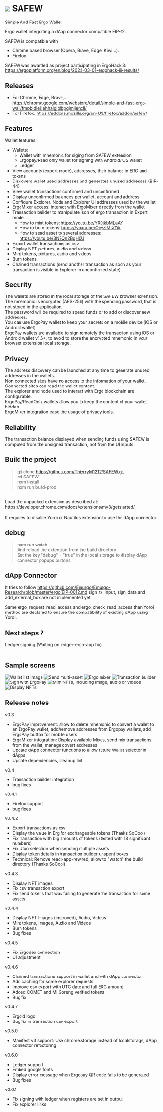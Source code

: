 # ![](./public/images/safew_icon_32.png) SAFEW

Simple And Fast Ergo Wallet

Ergo wallet integrating a dApp connector compatible EIP-12.

SAFEW is compatible with 
- Chrome based browser (Opera, Brave, Edge, Kiwi...).
- Firefox 

SAFEW was awarded as project participating in ErgoHack 3: https://ergoplatform.org/en/blog/2022-03-01-ergohack-iii-results/

## Releases
- For Chrome, Edge, Brave,... https://chrome.google.com/webstore/detail/simple-and-fast-ergo-wall/fmpbldieijjehhalgjblbpgjmijencll/
- For Firefox: https://addons.mozilla.org/en-US/firefox/addon/safew/

## Features
Wallet features:
 - Wallets:
    - Wallet with mnemonic for siging from SAFEW extension
    - Ergopay/Read only wallet for signing with Android/iOS wallet
    - Ledger 
 - View accounts (expert mode), addresses, their balance in ERG and tokens
 - Discovers wallet used addresses and generates unused addresses (BIP-44)
 - View wallet transactions confirmed and unconfirmed
 - Display unconfirmed balances per wallet, account and address
 - Configure Explorer, Node and Explorer UI addresses used by the wallet
 - ErgoMixer access: interact with ErgoMixer directly from the wallet
 - Transaction builder to manipulate json of ergo transaction in Expert mode
   - How to mint tokens: https://youtu.be/YR0jkbMLaAY
   - How to burn tokens: https://youtu.be/OcyziMIXTtk
   - How to send asset to several addresses: https://youtu.be/3N7Qn2BgH0U
 - Export wallet transactions as csv
 - Display NFT pictures, audio and videos
 - Mint tokens, pictures, audio and videos
 - Burn tokens
 - Chained transactions (send another transaction as soon as your transaction is visible in Explorer in unconfirmed state)

## Security
The wallets are stored in the local storage of the SAFEW browser extension.<br/>
The mnemonic is encrypted (AES-256) with the spending password, that is not stored in the application.<br/>
The password will be required to spend funds or to add or discover new addresses.<br/>
You can use ErgoPay wallet to keep your secrets on a mobile device (iOS or Android wallet)<br/>
ErgoPay wallets are available to sign remotely the transaction using iOS or Android wallet v1.6+, to avoid to store the encrypted mnemonic in your browser extension local storage.<br/>

## Privacy
The address discovery can be launched at any time to generate unused addresses in the wallets.<br/>
Non connected sites have no access to the information of your wallet.<br/>
Connected sites can read the wallet content.<br/>
The explorer and node used to interact with Ergo blockchain are configurable.<br/>
ErgoPay/ReadOnly wallets allow you to keep the content of your wallet hidden..<br/>
ErgoMixer integration ease the usage of privacy tools.<br/>

## Reliability
The transaction balance displayed when sending funds using SAFEW is computed from the unsigned transaction, not from the UI inputs.<br/>

## Build the project
> git clone https://github.com/ThierryM1212/SAFEW.git<br/>
> cd SAFEW <br/>
> npm install <br/>
> npm run build-prod <br/>
<br/>
Load the unpacked extension as described at: https://developer.chrome.com/docs/extensions/mv3/getstarted/ <br/>
<br/>
It requires to disable Yoroi or Nautilus extension to use the dApp connector.<br/>

## debug
> npm run watch<br/>
And reload the extension from the build directory<br/>
Set the key "debug" = "true" in the local storage to display dApp connector popups buttons<br/>

## dApp Connector
It tries to follow https://github.com/Emurgo/Emurgo-Research/blob/master/ergo/EIP-0012.md
sign_tx_input, sign_data and add_external_box are not implemented yet

Same ergo_request_read_access and ergo_check_read_access than Yoroi method are declared to ensure the compatibility of existing dApp using Yoroi.

## Next steps ?
Ledger signing (Waiting on ledger-ergo-app fix)<br/>
<br/>

## Sample screens
![Wallet list image](./screens/main_page.png)
![Send multi-asset](./screens/send_multiasset.png)
![Ergo mixer](./screens/ergo_mixer_mixes.png)
![Transaction builder](./screens/tx_builder.png)
![Sign with ErgoPay](./screens/sign_ergopay.png)
![Mint NFTs, including image, audio or videos](./screens/mint_tokens.png)
![Display NFTs](./screens/display_nft.png)

## Release notes
v0.3
- ErgoPay improvement: allow to delete mnemonic to convert a wallet to an ErgoPay wallet, add/remove addresses from Ergopay wallets, add ErgoPay button for mobile users
- ErgoMixer integration: Display available Mixes, send mix transactions from the wallet, manage covert addresses
- Update dApp connector functions to allow future Wallet selector in dApps
- Update dependencies, cleanup lint

v0.4
- Transaction builder integration
- bug fixes

v0.4.1
- Firefox support
- bug fixes

v0.4.2
- Export transactions as csv
- Display the value in Erg for exchangeable tokens (Thanks SoCool)
- Fix transaction with big amounts of tokens (tested with 18 significant numbers)
- Fix Utxo selection when sending multiple assets
- Display token details in transaction builder unspent boxes
- Technical: Remove react-app-rewired, allow to "watch" the build directory (Thanks SoCool)

v0.4.3
- Display NFT images
- Fix csv transaction export
- Fix send tokens that was failing to generate the transaction for some assets

v0.4.4
- Display NFT Images (improved), Audio, Videos
- Mint tokens, Images, Audio and Videos
- Burn tokens
- Bug fixes

v0.4.5
- Fix Ergodex connection
- UI adjustment

v0.4.6
- Chained transactions support in wallet and with dApp connector
- Add caching for some explorer requests
- Improve csv export with UTC date and full ERG amount
- Added COMET and Mi Goreng verified tokens
- Bug fix

v0.4.7
- Ergold logo
- Bug fix in transaction csv export

v0.5.0
- Manifest v3 support: Use chrome.storage instead of localstorage, dApp connector refactoring

v0.6.0
- Ledger support
- Embed google fonts
- Display error message when Ergopay QR code fails to be generated
- Bug fixes

v0.6.1
- Fix signing with ledger when registers are set in output
- Fix explorer links